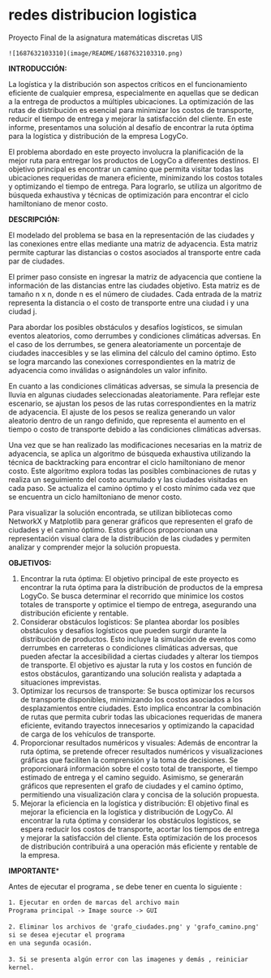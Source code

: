 # redes distribucion logistica

Proyecto Final de la asignatura matemáticas discretas UIS

    ![1687632103310](image/README/1687632103310.png)

**INTRODUCCIÓN:**

La logística y la distribución son aspectos críticos en el funcionamiento eficiente de cualquier empresa, especialmente en aquellas que se dedican a la entrega de productos a múltiples ubicaciones. La optimización de las rutas de distribución es esencial para minimizar los costos de transporte, reducir el tiempo de entrega y mejorar la satisfacción del cliente. En este informe, presentamos una solución al desafío de encontrar la ruta óptima para la logística y distribución de la empresa LogyCo.

El problema abordado en este proyecto involucra la planificación de la mejor ruta para entregar los productos de LogyCo a diferentes destinos. El objetivo principal es encontrar un camino que permita visitar todas las ubicaciones requeridas de manera eficiente, minimizando los costos totales y optimizando el tiempo de entrega. Para lograrlo, se utiliza un algoritmo de búsqueda exhaustiva y técnicas de optimización para encontrar el ciclo hamiltoniano de menor costo.

**DESCRIPCIÓN:**

El modelado del problema se basa en la representación de las ciudades y las conexiones entre ellas mediante una matriz de adyacencia. Esta matriz permite capturar las distancias o costos asociados al transporte entre cada par de ciudades.

El primer paso consiste en ingresar la matriz de adyacencia que contiene la información de las distancias entre las ciudades objetivo. Esta matriz es de tamaño n x n, donde n es el número de ciudades. Cada entrada de la matriz representa la distancia o el costo de transporte entre una ciudad i y una ciudad j.

Para abordar los posibles obstáculos y desafíos logísticos, se simulan eventos aleatorios, como derrumbes y condiciones climáticas adversas. En el caso de los derrumbes, se genera aleatoriamente un porcentaje de ciudades inaccesibles y se las elimina del cálculo del camino óptimo. Esto se logra marcando las conexiones correspondientes en la matriz de adyacencia como inválidas o asignándoles un valor infinito.

En cuanto a las condiciones climáticas adversas, se simula la presencia de lluvia en algunas ciudades seleccionadas aleatoriamente. Para reflejar este escenario, se ajustan los pesos de las rutas correspondientes en la matriz de adyacencia. El ajuste de los pesos se realiza generando un valor aleatorio dentro de un rango definido, que representa el aumento en el tiempo o costo de transporte debido a las condiciones climáticas adversas.

Una vez que se han realizado las modificaciones necesarias en la matriz de adyacencia, se aplica un algoritmo de búsqueda exhaustiva utilizando la técnica de backtracking para encontrar el ciclo hamiltoniano de menor costo. Este algoritmo explora todas las posibles combinaciones de rutas y realiza un seguimiento del costo acumulado y las ciudades visitadas en cada paso. Se actualiza el camino óptimo y el costo mínimo cada vez que se encuentra un ciclo hamiltoniano de menor costo.

Para visualizar la solución encontrada, se utilizan bibliotecas como NetworkX y Matplotlib para generar gráficos que representen el grafo de ciudades y el camino óptimo. Estos gráficos proporcionan una representación visual clara de la distribución de las ciudades y permiten analizar y comprender mejor la solución propuesta.


**OBJETIVOS:**

1. Encontrar la ruta óptima: El objetivo principal de este proyecto es encontrar la ruta óptima para la distribución de productos de la empresa LogyCo. Se busca determinar el recorrido que minimice los costos totales de transporte y optimice el tiempo de entrega, asegurando una distribución eficiente y rentable.
2. Considerar obstáculos logísticos: Se plantea abordar los posibles obstáculos y desafíos logísticos que pueden surgir durante la distribución de productos. Esto incluye la simulación de eventos como derrumbes en carreteras o condiciones climáticas adversas, que pueden afectar la accesibilidad a ciertas ciudades y alterar los tiempos de transporte. El objetivo es ajustar la ruta y los costos en función de estos obstáculos, garantizando una solución realista y adaptada a situaciones imprevistas.
3. Optimizar los recursos de transporte: Se busca optimizar los recursos de transporte disponibles, minimizando los costos asociados a los desplazamientos entre ciudades. Esto implica encontrar la combinación de rutas que permita cubrir todas las ubicaciones requeridas de manera eficiente, evitando trayectos innecesarios y optimizando la capacidad de carga de los vehículos de transporte.
4. Proporcionar resultados numéricos y visuales: Además de encontrar la ruta óptima, se pretende ofrecer resultados numéricos y visualizaciones gráficas que faciliten la comprensión y la toma de decisiones. Se proporcionará información sobre el costo total de transporte, el tiempo estimado de entrega y el camino seguido. Asimismo, se generarán gráficos que representen el grafo de ciudades y el camino óptimo, permitiendo una visualización clara y concisa de la solución propuesta.
5. Mejorar la eficiencia en la logística y distribución: El objetivo final es mejorar la eficiencia en la logística y distribución de LogyCo. Al encontrar la ruta óptima y considerar los obstáculos logísticos, se espera reducir los costos de transporte, acortar los tiempos de entrega y mejorar la satisfacción del cliente. Esta optimización de los procesos de distribución contribuirá a una operación más eficiente y rentable de la empresa.

**IMPORTANTE***

Antes de ejecutar el programa , se debe tener en cuenta lo siguiente :

    1. Ejecutar en orden de marcas del archivo main
    Programa principal -> Image source -> GUI

    2. Eliminar los archivos de 'grafo_ciudades.png' y 'grafo_camino.png' si se desea ejecutar el programa
    en una segunda ocasión.

    3. Si se presenta algún error con las imagenes y demás , reiniciar kernel.
